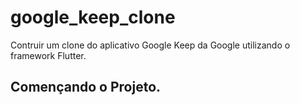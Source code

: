 # google_keep_clone

Contruir um clone do aplicativo Google Keep da Google utilizando o framework Flutter.

## Començando o Projeto.


